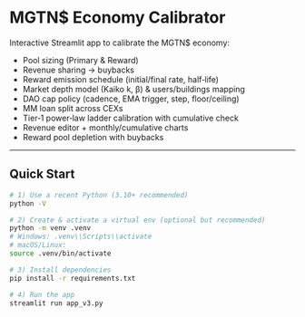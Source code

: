 
# MGTN$ Economy Calibrator

Interactive Streamlit app to calibrate the MGTN$ economy:
- Pool sizing (Primary & Reward)
- Revenue sharing → buybacks
- Reward emission schedule (initial/final rate, half‑life)
- Market depth model (Kaiko k, β) & users/buildings mapping
- DAO cap policy (cadence, EMA trigger, step, floor/ceiling)
- MM loan split across CEXs
- Tier‑1 power‑law ladder calibration with cumulative check
- Revenue editor + monthly/cumulative charts
- Reward pool depletion with buybacks

---

## Quick Start

```bash
# 1) Use a recent Python (3.10+ recommended)
python -V

# 2) Create & activate a virtual env (optional but recommended)
python -m venv .venv
# Windows: .venv\\Scripts\\activate
# macOS/Linux:
source .venv/bin/activate

# 3) Install dependencies
pip install -r requirements.txt

# 4) Run the app
streamlit run app_v3.py
